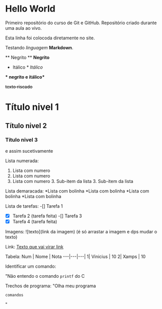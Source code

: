 # Hello World
 Primeiro repositório do curso de Git e GitHub.
 Repositório criado durante uma aula ao vivo.
 
Esta linha foi colocoda diretamente no site.

Testando *linguagem* **Markdown**.

** Negrito **
__Negrito__ 

* Itálico *
_Itálico_

__* negrito e itálico*__

~~texto riscado~~

# Título nivel 1
## Título nivel 2
### Título nivel 3
e assim sucetivamente 

Lista numerada:
1. Lista com numero
2. Lista com numero
3. Lista com numero
   3. Sub-item da lista
   3. Sub-item da lista

Lista demaracada:
*Lista com bolinha
*Lista com bolinha
*Lista com bolinha
   *Lista com bolinha

Lista de tarefas:
-[] Tarefa 1
-[x] Tarefa 2 (tarefa feita)
-[] Tarefa 3
-[x] Tarefa 4 (tarefa feita)

Imagens:
![texto](link da imagem) (é só arrastar a imagem e dps mudar o texto)

Link:
[Texto que vai virar link](Link)

Tabela:
Num | Nome | Nota 
---|---|---|
1| Vinicius | 10
2| Xamps | 10

Identificar um comando:

"Não entendo o comando `printf` do C

Trechos de programa:
"Olha meu programa
```
comandos
```
"


